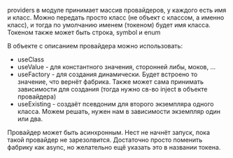 providers в модуле принимает массив провайдеров, у каждого есть имя и класс. Можно передать просто класс (не объект с классом, а именно класс),
и тогда по умолчанию именем (токеном) будет имя класса. Токеном также может быть строка, symbol и enum

В объекте с описанием провайдера можно использовать:
- useClass
- useValue - для константного значения, сторонней либы, моков, ...
- useFactory - для создания динамически. Будет встроено то значение, что вернёт фабрика. Также может сама принимать зависимости для создания
 (тогда нужно св-во inject в объекте провайдера)
- useExisting - создаёт псевдоним для второго экземпляра одного класса. Можем решать, нужен нам в зависимости экземпляр один или два.

Провайдер может быть асинхронным. Нест не начнёт запуск, пока такой провайдер не зарезолвится. Достаточно просто поменить фабрику как async,
но желательно ещё указать это в названии токена.
